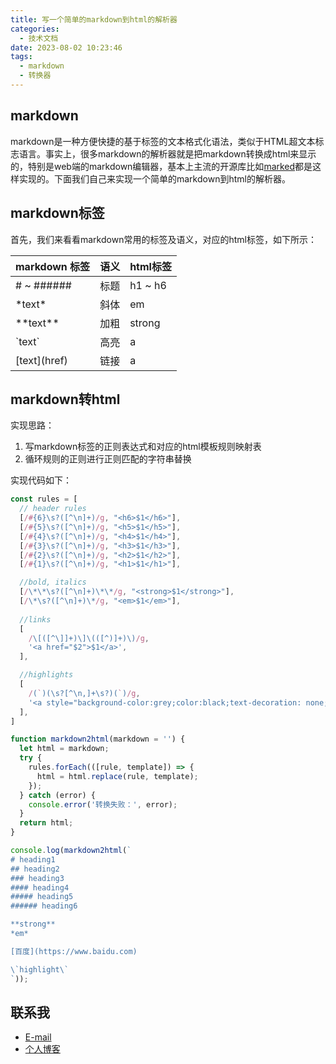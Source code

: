 ```yaml
---
title: 写一个简单的markdown到html的解析器
categories:
  - 技术文档
date: 2023-08-02 10:23:46
tags:
  - markdown
  - 转换器
---
```


## markdown

markdown是一种方便快捷的基于标签的文本格式化语法，类似于HTML超文本标志语言。事实上，很多markdown的解析器就是把markdown转换成html来显示的，特别是web端的markdown编辑器，基本上主流的开源库比如[marked](https://github.com/markedjs/marked)都是这样实现的。下面我们自己来实现一个简单的markdown到html的解析器。

## markdown标签

首先，我们来看看markdown常用的标签及语义，对应的html标签，如下所示：

| markdown 标签 | 语义 | html标签 |
| ------ | ------ | ------ |
| # ~ ###### | 标题 | h1 ~ h6 |
| \*text\* | 斜体 | em |
| \*\*text\*\* | 加粗 | strong |
| \`text\` | 高亮 | a |
| \[text\]\(href\) | 链接 | a |

## markdown转html

实现思路：  

1. 写markdown标签的正则表达式和对应的html模板规则映射表
2. 循环规则的正则进行正则匹配的字符串替换

实现代码如下：  

``` javascript
const rules = [
  // header rules
  [/#{6}\s?([^\n]+)/g, "<h6>$1</h6>"],
  [/#{5}\s?([^\n]+)/g, "<h5>$1</h5>"],
  [/#{4}\s?([^\n]+)/g, "<h4>$1</h4>"],
  [/#{3}\s?([^\n]+)/g, "<h3>$1</h3>"],
  [/#{2}\s?([^\n]+)/g, "<h2>$1</h2>"],
  [/#{1}\s?([^\n]+)/g, "<h1>$1</h1>"],

  //bold, italics
  [/\*\*\s?([^\n]+)\*\*/g, "<strong>$1</strong>"],
  [/\*\s?([^\n]+)\*/g, "<em>$1</em>"],
  
  //links
  [
    /\[([^\]]+)\]\(([^)]+)\)/g,
    '<a href="$2">$1</a>',
  ],

  //highlights
  [
    /(`)(\s?[^\n,]+\s?)(`)/g,
    '<a style="background-color:grey;color:black;text-decoration: none;border-radius: 3px;padding:0 2px;">$2</a>',
  ],
]

function markdown2html(markdown = '') {
  let html = markdown;
  try {
    rules.forEach(([rule, template]) => {
      html = html.replace(rule, template);
    });
  } catch (error) {
    console.error('转换失败：', error);
  }
  return html;
}

console.log(markdown2html(`
# heading1
## heading2
### heading3
#### heading4
##### heading5
###### heading6

**strong**
*em*

[百度](https://www.baidu.com)

\`highlight\`
`));
```

## 联系我

- [E-mail](mailto:chenqy9@foxmail.com)
- [个人博客](https://chenqy9.github.io)
